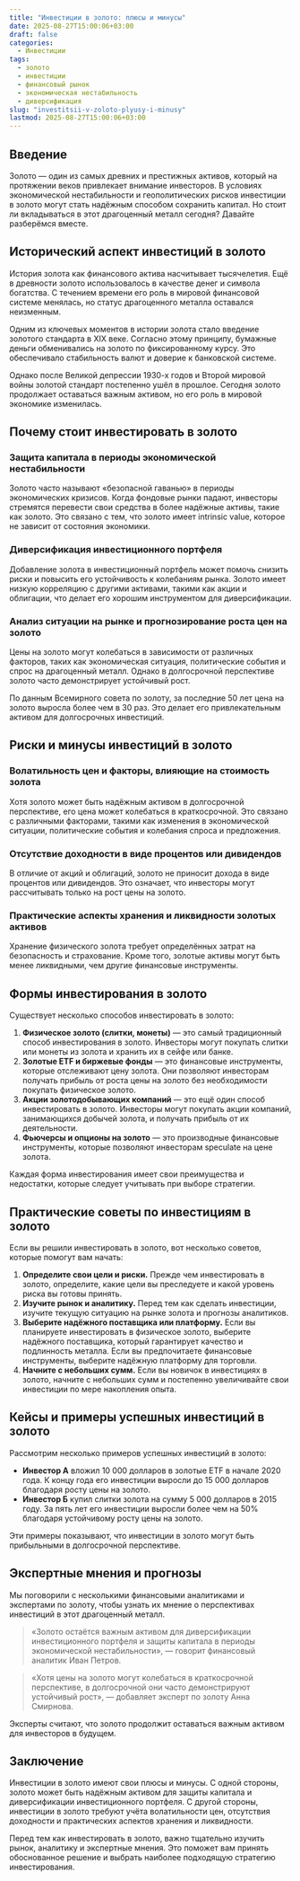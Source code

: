 ```yaml
---
title: "Инвестиции в золото: плюсы и минусы"
date: 2025-08-27T15:00:06+03:00
draft: false
categories:
  - Инвестиции
tags:
  - золото
  - инвестиции
  - финансовый рынок
  - экономическая нестабильность
  - диверсификация
slug: "investitsii-v-zoloto-plyusy-i-minusy"
lastmod: 2025-08-27T15:00:06+03:00
---
```


## Введение

Золото — один из самых древних и престижных активов, который на протяжении веков привлекает внимание инвесторов. В условиях экономической нестабильности и геополитических рисков инвестиции в золото могут стать надёжным способом сохранить капитал. Но стоит ли вкладываться в этот драгоценный металл сегодня? Давайте разберёмся вместе.

## Исторический аспект инвестиций в золото

История золота как финансового актива насчитывает тысячелетия. Ещё в древности золото использовалось в качестве денег и символа богатства. С течением времени его роль в мировой финансовой системе менялась, но статус драгоценного металла оставался неизменным.

Одним из ключевых моментов в истории золота стало введение золотого стандарта в XIX веке. Согласно этому принципу, бумажные деньги обменивались на золото по фиксированному курсу. Это обеспечивало стабильность валют и доверие к банковской системе.

Однако после Великой депрессии 1930-х годов и Второй мировой войны золотой стандарт постепенно ушёл в прошлое. Сегодня золото продолжает оставаться важным активом, но его роль в мировой экономике изменилась.

## Почему стоит инвестировать в золото

### Защита капитала в периоды экономической нестабильности

Золото часто называют «безопасной гаванью» в периоды экономических кризисов. Когда фондовые рынки падают, инвесторы стремятся перевести свои средства в более надёжные активы, такие как золото. Это связано с тем, что золото имеет intrinsic value, которое не зависит от состояния экономики.

### Диверсификация инвестиционного портфеля

Добавление золота в инвестиционный портфель может помочь снизить риски и повысить его устойчивость к колебаниям рынка. Золото имеет низкую корреляцию с другими активами, такими как акции и облигации, что делает его хорошим инструментом для диверсификации.

### Анализ ситуации на рынке и прогнозирование роста цен на золото

Цены на золото могут колебаться в зависимости от различных факторов, таких как экономическая ситуация, политические события и спрос на драгоценный металл. Однако в долгосрочной перспективе золото часто демонстрирует устойчивый рост.

По данным Всемирного совета по золоту, за последние 50 лет цена на золото выросла более чем в 30 раз. Это делает его привлекательным активом для долгосрочных инвестиций.

## Риски и минусы инвестиций в золото

### Волатильность цен и факторы, влияющие на стоимость золота

Хотя золото может быть надёжным активом в долгосрочной перспективе, его цена может колебаться в краткосрочной. Это связано с различными факторами, такими как изменения в экономической ситуации, политические события и колебания спроса и предложения.

### Отсутствие доходности в виде процентов или дивидендов

В отличие от акций и облигаций, золото не приносит дохода в виде процентов или дивидендов. Это означает, что инвесторы могут рассчитывать только на рост цены на золото.

### Практические аспекты хранения и ликвидности золотых активов

Хранение физического золота требует определённых затрат на безопасность и страхование. Кроме того, золотые активы могут быть менее ликвидными, чем другие финансовые инструменты.

## Формы инвестирования в золото

Существует несколько способов инвестировать в золото:

1. **Физическое золото (слитки, монеты)** — это самый традиционный способ инвестирования в золото. Инвесторы могут покупать слитки или монеты из золота и хранить их в сейфе или банке.
2. **Золотые ETF и биржевые фонды** — это финансовые инструменты, которые отслеживают цену золота. Они позволяют инвесторам получать прибыль от роста цены на золото без необходимости покупать физическое золото.
3. **Акции золотодобывающих компаний** — это ещё один способ инвестировать в золото. Инвесторы могут покупать акции компаний, занимающихся добычей золота, и получать прибыль от их деятельности.
4. **Фьючерсы и опционы на золото** — это производные финансовые инструменты, которые позволяют инвесторам speculate на цене золота.

Каждая форма инвестирования имеет свои преимущества и недостатки, которые следует учитывать при выборе стратегии.

## Практические советы по инвестициям в золото

Если вы решили инвестировать в золото, вот несколько советов, которые помогут вам начать:

1. **Определите свои цели и риски.** Прежде чем инвестировать в золото, определите, какие цели вы преследуете и какой уровень риска вы готовы принять.
2. **Изучите рынок и аналитику.** Перед тем как сделать инвестиции, изучите текущую ситуацию на рынке золота и прогнозы аналитиков.
3. **Выберите надёжного поставщика или платформу.** Если вы планируете инвестировать в физическое золото, выберите надёжного поставщика, который гарантирует качество и подлинность металла. Если вы предпочитаете финансовые инструменты, выберите надёжную платформу для торговли.
4. **Начните с небольших сумм.** Если вы новичок в инвестициях в золото, начните с небольших сумм и постепенно увеличивайте свои инвестиции по мере накопления опыта.

## Кейсы и примеры успешных инвестиций в золото

Рассмотрим несколько примеров успешных инвестиций в золото:

* **Инвестор А** вложил 10 000 долларов в золотые ETF в начале 2020 года. К концу года его инвестиции выросли до 15 000 долларов благодаря росту цены на золото.
* **Инвестор Б** купил слитки золота на сумму 5 000 долларов в 2015 году. За пять лет его инвестиции выросли более чем на 50% благодаря устойчивому росту цены на золото.

Эти примеры показывают, что инвестиции в золото могут быть прибыльными в долгосрочной перспективе.

## Экспертные мнения и прогнозы

Мы поговорили с несколькими финансовыми аналитиками и экспертами по золоту, чтобы узнать их мнение о перспективах инвестиций в этот драгоценный металл.

> «Золото остаётся важным активом для диверсификации инвестиционного портфеля и защиты капитала в периоды экономической нестабильности», — говорит финансовый аналитик Иван Петров.

> «Хотя цены на золото могут колебаться в краткосрочной перспективе, в долгосрочной они часто демонстрируют устойчивый рост», — добавляет эксперт по золоту Анна Смирнова.

Эксперты считают, что золото продолжит оставаться важным активом для инвесторов в будущем.

## Заключение

Инвестиции в золото имеют свои плюсы и минусы. С одной стороны, золото может быть надёжным активом для защиты капитала и диверсификации инвестиционного портфеля. С другой стороны, инвестиции в золото требуют учёта волатильности цен, отсутствия доходности и практических аспектов хранения и ликвидности.

Перед тем как инвестировать в золото, важно тщательно изучить рынок, аналитику и экспертные мнения. Это поможет вам принять обоснованное решение и выбрать наиболее подходящую стратегию инвестирования.

